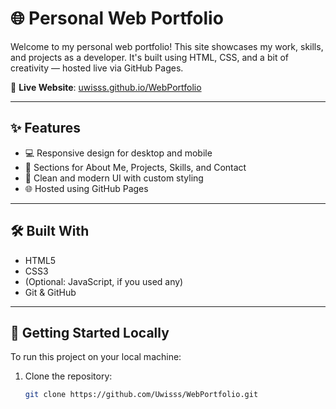 # 🌐 Personal Web Portfolio

Welcome to my personal web portfolio! This site showcases my work, skills, and projects as a developer. It's built using HTML, CSS, and a bit of creativity — hosted live via GitHub Pages.

🔗 **Live Website**: [uwisss.github.io/WebPortfolio](https://uwisss.github.io/WebPortfolio/)

---

## ✨ Features

- 💻 Responsive design for desktop and mobile
- 📂 Sections for About Me, Projects, Skills, and Contact
- 🎨 Clean and modern UI with custom styling
- 🌐 Hosted using GitHub Pages

---

## 🛠️ Built With

- HTML5
- CSS3
- (Optional: JavaScript, if you used any)
- Git & GitHub

---

## 🚀 Getting Started Locally

To run this project on your local machine:

1. Clone the repository:
   ```bash
   git clone https://github.com/Uwisss/WebPortfolio.git
